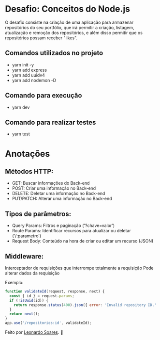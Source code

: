 # Desafio: Conceitos do Node.js

O desafio consiste na criação de uma aplicação para armazenar repositórios do seu portfólio, que irá permitir a criação, listagem, atualização e remoção dos repositórios, e além disso permitir que os repositórios possam receber "likes".

## Comandos utilizados no projeto

- yarn init -y
- yarn add express
- yarn add uuidv4
- yarn add nodemon -D

## Comando para execução

- yarn dev

## Comando para realizar testes

- yarn test

# Anotações

## Métodos HTTP:

- GET: Buscar informações do Back-end
- POST: Criar uma informação no Back-end
- DELETE: Deletar uma informação no Back-end
- PUT/PATCH: Alterar uma informação no Back-end

## Tipos de parâmetros:

- Query Params: Filtros e paginação ('?chave=valor')
- Route Params: Identificar recursos para atualizar ou deletar ('/:parametro')
- Request Body: Conteúdo na hora de criar ou editar um recurso (JSON)

## Middleware:

Interceptador de requisições que interrompe totalmente a requisição
Pode alterar dados da requisição

Exemplo:

``` javascript
function validateId(request, response, next) {
  const { id } = request.params;
  if (!isUuid(id)) {
    return response.status(400).json({ error: 'Invalid repository ID.' });
  }
  return next();
}
app.use('/repositories:id', validateId);

```

Feito por [Leonardo Soares](https://www.linkedin.com/in/leonardo-soares/). 🚀
